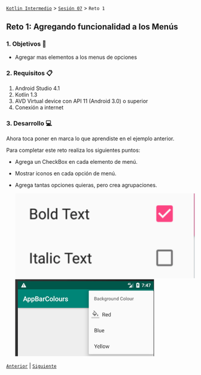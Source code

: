 
[`Kotlin Intermedio`](../../Readme.md) > [`Sesión 07`](../Readme.md) > `Reto 1`


## Reto 1: Agregando funcionalidad a los Menús

<div style="text-align: justify;">

### 1. Objetivos :dart:

- Agregar mas elementos a los menus de opciones

### 2. Requisitos :clipboard:

1. Android Studio 4.1
2. Kotlin 1.3
3. AVD Virtual device con API 11 (Android 3.0) o superior
4. Conexión a internet

### 3. Desarrollo :computer:

Ahora toca poner en marca lo que aprendiste en el ejemplo anterior.

Para completar este reto realiza los siguientes puntos: 
- Agrega un CheckBox en cada elemento de menú.
- Mostrar iconos en cada opción de menú.
- Agrega tantas opciones quieras, pero crea agrupaciones.

    ![Elemento de Menu](./images/1.png)
    ![Elemento de Menu](./images/2.png)


[`Anterior`](../Ejemplo-01/Readme.md) | [`Siguiente`](../Ejemplo-02/Readme.md)




</div>
